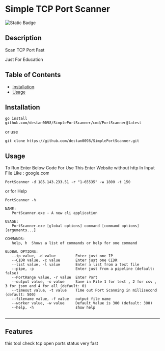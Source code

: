 ﻿# Simple TCP Port Scanner
![Static Badge](https://img.shields.io/badge/Go-100%25-brightgreen)
## Description

Scan TCP Port Fast

Just For Education


## Table of Contents 


- [Installation](#installation)
- [Usage](#usage)


## Installation

```
go install github.com/destan0098/SimplePortScanner/cmd/PortScanner@latest
```
or use
```
git clone https://github.com/destan0098/SimplePortScanner.git

```

## Usage

To Run Enter Below Code
For Use This Enter Website without http  In Input File
Like : google.com

```
PortScanner -d 185.143.233.51 -r "1-65535" -w 1800 -t 150
```
or for Help
```
PortScanner -h 

```

```
NAME:
   PortScanner.exe - A new cli application

USAGE:
   PortScanner.exe [global options] command [command options] [arguments...]

COMMANDS:
   help, h  Shows a list of commands or help for one command

GLOBAL OPTIONS:
   --ip value, -d value         Enter just one IP
   --CIDR value, -c value       Enter just one CIDR
   --list value, -l value       Enter a list from a text file
   --pipe, -p                   Enter just from a pipeline (default: false)
   --PortRange value, -r value  Enter Port
   --output value, -o value     Save in File 1 for text , 2 for csv , 3 for json and 4 for all (default: 0)
   --timeout value, -t value    Time out Port Scanning in millisecond  (default: 500)
   --filename value, -f value   output file name
   --worker value, -w value     Default Value is 300 (default: 300)
   --help, -h                   show help


```




---



## Features

this tool check tcp open ports status very fast


